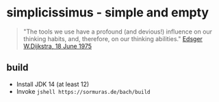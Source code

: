 # simplicissimus - simple and empty

> "The tools we use have a profound (and devious!) influence on our thinking habits, and, therefore, on our thinking abilities."
[Edsger W.Dijkstra, 18 June 1975](https://www.cs.virginia.edu/~evans/cs655/readings/ewd498.html)

## build

- Install JDK 14 (at least 12)
- Invoke `jshell https://sormuras.de/bach/build`
